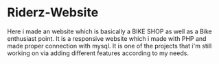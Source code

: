 # Riderz-Website
Here i made an website which is basically a BIKE SHOP as well as a Bike enthusiast point. It is a responsive website which i made with PHP and made proper connection with mysql. 
It is one of the projects that i'm still working on via adding different features according to my needs.
